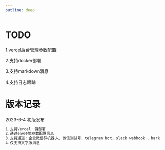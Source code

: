 ```yaml
---
outline: deep
---
```


# TODO

1.vercel后台管理参数配置

2.支持docker部署

3.支持markdown消息

4.支持日志跟踪

# 版本记录

2023-6-4 初版发布

```md
1.支持Vercel一键部署
2.通过env环境参数配置信息
3.支持通道：企业微信群机器人、微信测试号、telegram bot、slack webhook 、bark
4.仅支持文字版消息

```


